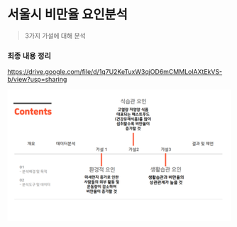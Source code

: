 # 서울시 비만율 요인분석
> 3가지 가설에 대해 분석

### 최종 내용 정리

https://drive.google.com/file/d/1q7U2KeTuxW3qjOD6mCMMLolAXtEkVS-b/view?usp=sharing

![image-20210609185317667](README.assets/image-20210609185317667.png)



